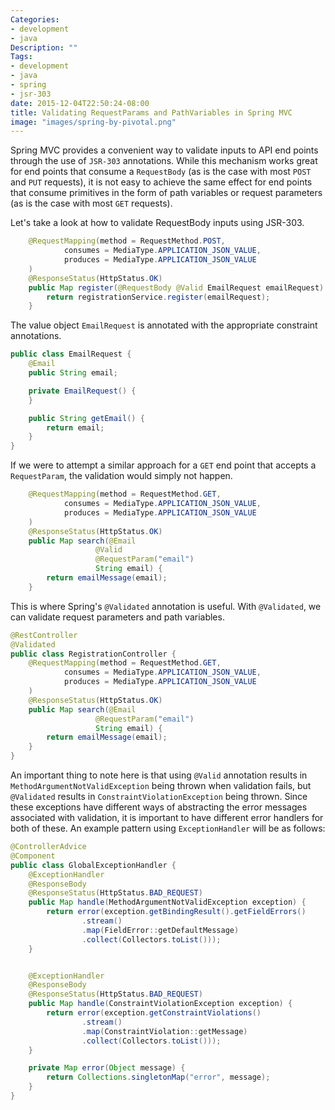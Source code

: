 ```yaml
---
Categories:
- development
- java
Description: ""
Tags:
- development
- java
- spring
- jsr-303
date: 2015-12-04T22:50:24-08:00
title: Validating RequestParams and PathVariables in Spring MVC
image: "images/spring-by-pivotal.png"
---
```

Spring MVC provides a convenient way to validate inputs to API end points through the use of `JSR-303` annotations. While this mechanism works great for end points that consume a `RequestBody` (as is the case with most `POST` and `PUT` requests), it is not easy to achieve the same effect for end points that consume primitives in the form of path variables or request parameters (as is the case with most `GET` requests).

<!--more-->

Let's take a look at how to validate RequestBody inputs using JSR-303.

```java
    @RequestMapping(method = RequestMethod.POST,
            consumes = MediaType.APPLICATION_JSON_VALUE,
            produces = MediaType.APPLICATION_JSON_VALUE
    )
    @ResponseStatus(HttpStatus.OK)
    public Map register(@RequestBody @Valid EmailRequest emailRequest) {
        return registrationService.register(emailRequest);
    }
```

The value object `EmailRequest` is annotated with the appropriate constraint annotations.

```java
public class EmailRequest {
    @Email
    public String email;

    private EmailRequest() {
    }

    public String getEmail() {
        return email;
    }
}
```


If we were to attempt a similar approach for a `GET` end point that accepts a `RequestParam`, the validation would simply not happen.

```java
    @RequestMapping(method = RequestMethod.GET,
            consumes = MediaType.APPLICATION_JSON_VALUE,
            produces = MediaType.APPLICATION_JSON_VALUE
    )
    @ResponseStatus(HttpStatus.OK)
    public Map search(@Email
                   @Valid
                   @RequestParam("email")
                   String email) {
        return emailMessage(email);
    }
```

This is where Spring's `@Validated` annotation is useful. With `@Validated`, we can validate request parameters and path variables.

```java
@RestController
@Validated
public class RegistrationController {
    @RequestMapping(method = RequestMethod.GET,
            consumes = MediaType.APPLICATION_JSON_VALUE,
            produces = MediaType.APPLICATION_JSON_VALUE
    )
    @ResponseStatus(HttpStatus.OK)
    public Map search(@Email
                   @RequestParam("email")
                   String email) {
        return emailMessage(email);
    }
}
```

An important thing to note here is that using `@Valid` annotation results in `MethodArgumentNotValidException` being thrown when validation fails, but `@Validated` results in `ConstraintViolationException` being thrown. Since these exceptions have different ways of abstracting the error messages associated with validation, it is important to have different error handlers for both of these. An example pattern using `ExceptionHandler` will be as follows:

```java
@ControllerAdvice
@Component
public class GlobalExceptionHandler {
    @ExceptionHandler
    @ResponseBody
    @ResponseStatus(HttpStatus.BAD_REQUEST)
    public Map handle(MethodArgumentNotValidException exception) {
        return error(exception.getBindingResult().getFieldErrors()
                .stream()
                .map(FieldError::getDefaultMessage)
                .collect(Collectors.toList()));
    }


    @ExceptionHandler
    @ResponseBody
    @ResponseStatus(HttpStatus.BAD_REQUEST)
    public Map handle(ConstraintViolationException exception) {
        return error(exception.getConstraintViolations()
                .stream()
                .map(ConstraintViolation::getMessage)
                .collect(Collectors.toList()));
    }

    private Map error(Object message) {
        return Collections.singletonMap("error", message);
    }
}

```

